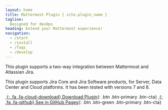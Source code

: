 ```yaml
---
layout: home
title: Mattermost Plugin { site.plugin_name } 
tagline: 
  Designed for devOps
heading: Extend your Mattermost experience!
navigation:
  - /start
  - /install
  - /faqs
  - /develop
---
```


This plugin supports a two-way integration between Mattermost and Atlassian Jira. 

This plugin supports Jira Core and Jira Software products, for Server, Data Center and Cloud platforms. It has been tested with versions 7 and 8.



<div class="cta-container">

[*&nbsp;*{: .fa .fa-cloud-download} Download Plugin][LASTRELEASE]{: .btn .btn-primary .btn-cta}
[*&nbsp;*{: .fa .fa-github} See in GitHub Pages][GHPAGES]{: .btn .btn-green .btn-primary .btn-cta}

</div>

[LASTRELEASE]: https://github.com/mattermost/mattermost-plugin-jira/releases
[GHPAGES]: https://github.com/mattermost/mattermost-plugin-jira/


